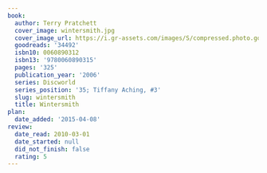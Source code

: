 ```yaml
---
book:
  author: Terry Pratchett
  cover_image: wintersmith.jpg
  cover_image_url: https://i.gr-assets.com/images/S/compressed.photo.goodreads.com/books/1290229201l/34492._SX98_.jpg
  goodreads: '34492'
  isbn10: 0060890312
  isbn13: '9780060890315'
  pages: '325'
  publication_year: '2006'
  series: Discworld
  series_position: '35; Tiffany Aching, #3'
  slug: wintersmith
  title: Wintersmith
plan:
  date_added: '2015-04-08'
review:
  date_read: 2010-03-01
  date_started: null
  did_not_finish: false
  rating: 5
---
```

